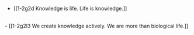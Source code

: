- [[1-2g2d Knowledge is life. Life is knowledge.]]
<br>
- [[1-2g2l3 We create knowledge actively. We are more than biological life.]]

